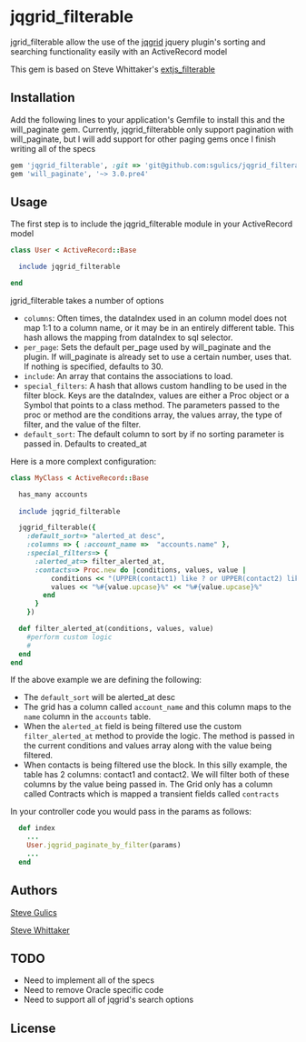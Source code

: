 jqgrid_filterable
=================

jgrid_filterable allow the use of the [jqgrid](http://www.trirand.com/blog/) jquery plugin's
sorting and searching functionality easily with an ActiveRecord model

This gem is based on Steve Whittaker's [extjs_filterable](https://github.com/swhitt/extjs_filterable)


Installation
------------
Add the following lines to your application's Gemfile to install this
and the will_paginate gem. Currently, jqgrid_filterabble only support pagination
with will_paginate, but I will add support for other paging gems once I
finish writing all of the specs

```ruby
gem 'jqgrid_filterable', :git => 'git@github.com:sgulics/jqgrid_filterable.git'
gem 'will_paginate', '~> 3.0.pre4'
```

Usage
-----
The first step is to include the jqgrid_filterable module in your
ActiveRecord model

```ruby
class User < ActiveRecord::Base

  include jqgrid_filterable

end
```

jgrid_filterable takes a number of options

* `columns`:  Often times, the dataIndex used in an column model does not map 1:1 to a column name, or it may be in an entirely different table. This hash allows the mapping from dataIndex to sql selector.
* `per_page`:  Sets the default per_page used by will_paginate and the plugin. If will_paginate is already set to use a certain number, uses that. If nothing is specified, defaults to 30.
* `include`:  An array that contains the associations to load.
* `special_filters`:  A hash that allows custom handling to be used in the filter block. Keys are the dataIndex, values are either a Proc object or a Symbol that points to a class method. The parameters passed to the proc or method are the conditions array, the values array, the type of filter, and the value of the filter.
* `default_sort`: The default column to sort by if no sorting parameter is passed in. Defaults to created_at

Here is a more complext configuration:

```ruby
class MyClass < ActiveRecord::Base

  has_many accounts
  
  include jqgrid_filterable

  jqgrid_filterable({
    :default_sort=> "alerted_at desc",
    :columns => { :account_name =>  "accounts.name" },
    :special_filters=> {
      :alerted_at=> filter_alerted_at,
      :contacts=> Proc.new do |conditions, values, value |
          conditions << "(UPPER(contact1) like ? or UPPER(contact2) like ?)"
          values << "%#{value.upcase}%" << "%#{value.upcase}%"
        end
      }
    })

  def filter_alerted_at(conditions, values, value)
    #perform custom logic
    #
  end
end  
```
If the above example we are defining the following:

* The `default_sort` will be alerted_at desc
* The grid has a column called `account_name` and this column maps
  to the `name` column in the `accounts` table.  
* When the `alerted_at` field is being filtered use the custom
  `filter_alerted_at` method to provide the logic. The method is passed in
  the current conditions and values array along with the value being
  filtered.
* When contacts is being filtered use the block. In this silly example,
  the table has 2 columns: contact1 and contact2. We will filter both of
  these columns by the value being passed in. The Grid only has a column
  called Contracts which is mapped a transient fields called `contracts`

In your controller code you would pass in the params as follows:

```ruby
  def index
    ...
    User.jqgrid_paginate_by_filter(params)
    ...
  end
```







Authors
-------
[Steve Gulics](https://github.com/sgulics)

[Steve Whittaker](https://github.com/swhitt)


TODO
----
* Need to implement all of the specs
* Need to remove Oracle specific code
* Need to support all of jqgrid's search options


License
-------



